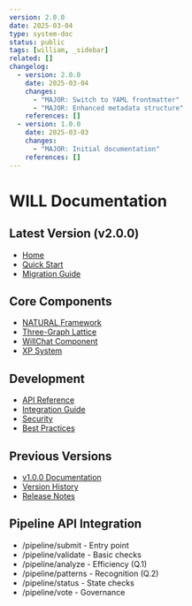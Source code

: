 ```yaml
---
version: 2.0.0
date: 2025-03-04
type: system-doc
status: public
tags: [william, _sidebar]
related: []
changelog:
  - version: 2.0.0
    date: 2025-03-04
    changes:
      - "MAJOR: Switch to YAML frontmatter"
      - "MAJOR: Enhanced metadata structure"
    references: []
  - version: 1.0.0
    date: 2025-03-03
    changes:
      - "MAJOR: Initial documentation"
    references: []
---
```

# WILL Documentation

## Latest Version (v2.0.0)
- [Home](Home)
- [Quick Start](QuickStart)
- [Migration Guide](versions/MIGRATION-1.0.0-to-2.0.0)

## Core Components
- [NATURAL Framework](NATURAL-Framework)
- [Three-Graph Lattice](Three-Graph-Lattice)
- [WillChat Component](WillChat-Component)
- [XP System](Research-and-XP)

## Development
- [API Reference](API-Reference)
- [Integration Guide](Integration-Guide)
- [Security](Security-and-Testing)
- [Best Practices](Best-Practices)

## Previous Versions
- [v1.0.0 Documentation](versions/v1.0.0/Home)
- [Version History](versions/VERSION-HISTORY)
- [Release Notes](versions/RELEASE-2.0.0)


## Pipeline API Integration
- /pipeline/submit - Entry point
- /pipeline/validate - Basic checks
- /pipeline/analyze - Efficiency (Q.1)
- /pipeline/patterns - Recognition (Q.2)
- /pipeline/status - State checks
- /pipeline/vote - Governance